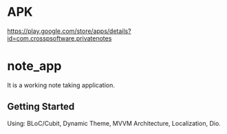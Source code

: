 # APK
https://play.google.com/store/apps/details?id=com.crosspsoftware.privatenotes

# note_app

It is a working note taking application.

## Getting Started

Using: BLoC/Cubit, Dynamic Theme, MVVM Architecture, Localization, Dio.
